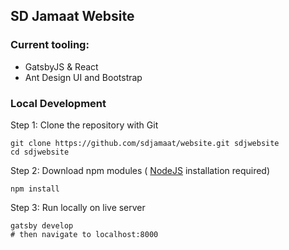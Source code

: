 ## SD Jamaat Website

### Current tooling:

- GatsbyJS & React
- Ant Design UI and Bootstrap

### Local Development

Step 1: Clone the repository with Git

```shell
git clone https://github.com/sdjamaat/website.git sdjwebsite
cd sdjwebsite
```

Step 2: Download npm modules ( [NodeJS](https://nodejs.org/en/) installation required)

```shell
npm install
```

Step 3: Run locally on live server

```shell
gatsby develop
# then navigate to localhost:8000
```
